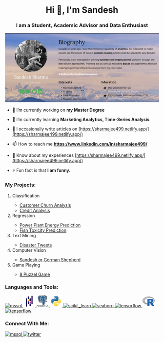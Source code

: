 <h1 align="center">Hi 👋, I'm Sandesh</h1>
<h3 align="center">I am a Student, Academic Advisor and Data Enthusiast</h3>

<a href="https://sharmajee499.netlify.app" target="_blank"><img src="https://github.com/sharmajee499/sharmajee499/blob/main/bib.png" alt="Bibliography"></a>

- 🔭 I’m currently working on **my Master Degree**

- 🌱 I’m currently learning **Marketing Analytics, Time-Series Analysis**

- 📝 I occasionally write articles on [https://sharmajee499.netlify.app/](https://sharmajee499.netlify.app/)

- 📫 How to reach me **https://www.linkedin.com/in/sharmajee499/**

- 📄 Know about my experiences [https://sharmajee499.netlify.app/](https://sharmajee499.netlify.app/)

- ⚡ Fun fact is that **I am funny.**

<h3 align="left">My Projects:</h3>
<ol>
  <li>Classification</li>
  <ul>
    <li><a href="https://github.com/sharmajee499/Customer_Churn_Analysis" target="_blank"> Customer Churn Analysis </a></li>
    <li><a href="https://github.com/sharmajee499/South_German_Credit_Analysis" target="_blank"> Credit Analysis </a></li>
  </ul>
  <li>Regression</li>
    <ul>
    <li><a href="https://github.com/sharmajee499/Power_Plant_Energy_Prediction_Using_PyCaret" target="_blank"> Power Plant Energy Prediction </a></li>
    <li><a href="https://github.com/sharmajee499/QSAR-fish-toxicity_Model" target="_blank"> Fish Toxicity Prediction </a></li>
  </ul>
  <li>Text Mining</li>
    <ul>
    <li><a href="https://github.com/sharmajee499/Text-Analytics-With-R" target="_blank"> Disaster Tweets </a></li>
  </ul>
  <li>Computer Vision</li>
    <ul>
    <li><a href="https://github.com/sharmajee499/Sandesh_OR_German_Shepherd" target="_blank"> Sandesh or German Shepherd </a></li>
    </ul>
  <li> Game Playing </li>
    <ul>
    <li><a href="https://github.com/sharmajee499/8_Puzzel_with_Search_Algorithms" target="_blank"> 8 Puzzel Game </a></li>
   </ul>
  </ul>
</ol>


<h3 align="left">Languages and Tools:</h3>
<p align="left"> <a href="https://www.microsoft.com/en-us/sql-server" target="_blank" rel="noreferrer"> 
 <img src="https://www.svgrepo.com/show/303229/microsoft-sql-server-logo.svg" alt="mssql" width="40" height="40"/> </a> 
<a href="https://pandas.pydata.org/" target="_blank" rel="noreferrer">
  <img src="https://raw.githubusercontent.com/devicons/devicon/2ae2a900d2f041da66e950e4d48052658d850630/icons/pandas/pandas-original.svg" alt="pandas" width="40" height="40"/> </a> <a href="https://www.postgresql.org" target="_blank" rel="noreferrer"> 
 <img src="https://raw.githubusercontent.com/devicons/devicon/master/icons/postgresql/postgresql-original-wordmark.svg" alt="postgresql" width="40" height="40"/> </a> <a href="https://www.python.org" target="_blank" rel="noreferrer"> 
  <img src="https://raw.githubusercontent.com/devicons/devicon/master/icons/python/python-original.svg" alt="python" width="40" height="40"/> </a> <a href="https://scikit-learn.org/" target="_blank" rel="noreferrer"> 
  <img src="https://upload.wikimedia.org/wikipedia/commons/0/05/Scikit_learn_logo_small.svg" alt="scikit_learn" width="40" height="40"/> </a> <a href="https://seaborn.pydata.org/" target="_blank" rel="noreferrer"> 
  <img src="https://seaborn.pydata.org/_images/logo-mark-lightbg.svg" alt="seaborn" width="40" height="40"/> </a> <a href="https://www.tensorflow.org" target="_blank" rel="noreferrer"> 
  <img src="https://www.vectorlogo.zone/logos/tensorflow/tensorflow-icon.svg" alt="tensorflow" width="40" height="40"/> 
<a href="https://www.microsoft.com/en-us/sql-server" target="_blank" rel="noreferrer"> </a> 
 
<a href="https://www.rstudio.com/" target="_blank" rel="noreferrer"> 
  <img src="https://github.com/devicons/devicon/blob/master/icons/r/r-original.svg" alt="r" width="40" height="40"/> 
</a>
<a href="https://www.tableau.com" target="_blank" rel="noreferrer"> 
  <img src="https://www.tableau.com/sites/default/files/2022-04/TABlogo_wht.png" alt="tensorflow" width="170" height="40"/> 
</a>
</p>
  
<h3 align="left">Connect With Me:</h3>
<p align="left"> 
<a href="https://www.linkedin.com/in/sharmajee499/" target="_blank" rel="noreferrer"> 
<img src="https://content.linkedin.com/content/dam/me/business/en-us/amp/brand-site/v2/bg/LI-Bug.svg.original.svg" alt="mssql" width="40" height="40"/> </a> 
  
<a href="https://twitter.com/sharmajee499" target="_blank" rel="noreferrer"> 
<img src="https://e7.pngegg.com/pngimages/708/311/png-clipart-twitter-twitter-thumbnail.png" alt="twitter" width="40" height="40"/> </a> 
